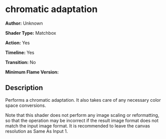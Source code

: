 # chromatic adaptation

**Author:** Unknown

**Shader Type:** Matchbox

**Action:** Yes

**Timeline:** Yes

**Transition:** No

**Minimum Flame Version:** 


## Description
Performs a chromatic adaptation.
It also takes care of any necessary color space conversions.

Note that this shader does not perform any image scaling or reformatting, so that the operation may be incorrect if the result image format does not match the input image format.
It is recommended to leave the canvas resolution as Same As Input 1.
